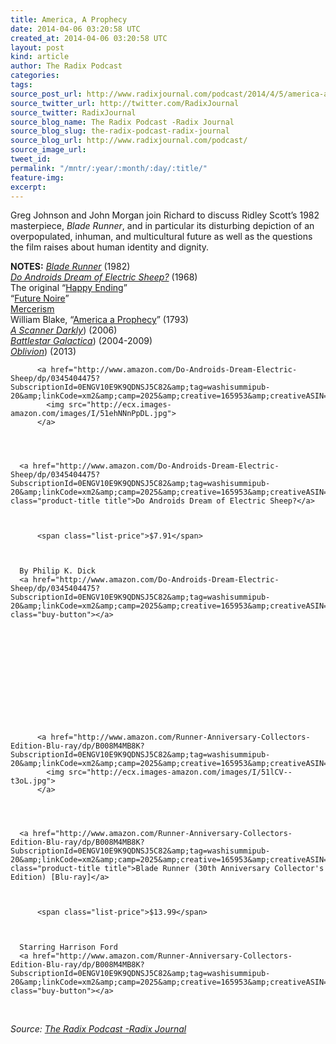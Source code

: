 ```yaml
---
title: America, A Prophecy
date: 2014-04-06 03:20:58 UTC
created_at: 2014-04-06 03:20:58 UTC
layout: post
kind: article
author: The Radix Podcast
categories: 
tags: 
source_post_url: http://www.radixjournal.com/podcast/2014/4/5/america-a-prophecy
source_twitter_url: http://twitter.com/RadixJournal
source_twitter: RadixJournal
source_blog_name: The Radix Podcast -Radix Journal
source_blog_slug: the-radix-podcast-radix-journal
source_blog_url: http://www.radixjournal.com/podcast/
source_image_url: 
tweet_id: 
permalink: "/mntr/:year/:month/:day/:title/"
feature-img: 
excerpt: 
---
```

<p>Greg Johnson and John Morgan join Richard to discuss Ridley Scott’s 1982 masterpiece, <em>Blade Runner</em>, and in particular its disturbing depiction of an overpopulated, inhuman, and multicultural future as well as the questions the film raises about human identity and dignity.      </p>

<p><strong>NOTES:</strong> 
<a href="http://en.wikipedia.org/wiki/Blade_Runner"><em>Blade Runner</em></a> (1982) <br>
<a href="http://en.wikipedia.org/wiki/Do_Androids_Dream_of_Electric_Sheep%3F"><em>Do Androids Dream of Electric Sheep?</em></a> (1968) <br>
The original “<a href="https://www.youtube.com/watch?v=4fCeH-WnJYM">Happy Ending</a>” <br>
“<a href="http://en.wikipedia.org/wiki/Tech_noir">Future Noire</a>” <br>
<a href="http://en.wikipedia.org/wiki/Mercerism#Overview">Mercerism</a> <br>
William Blake, “<a href="William%20Blake">America a Prophecy</a>” (1793) <br>
<a href="http://en.wikipedia.org/wiki/A_Scanner_Darkly_(film"><em>A Scanner Darkly</em></a>) (2006) <br>
<a href="http://en.wikipedia.org/wiki/Battlestar_Galactica_(2004_TV_series"><em>Battlestar Galactica</em></a>) (2004-2009) <br>
<a href="http://en.wikipedia.org/wiki/Oblivion_(2013_film"><em>Oblivion</em></a>) (2013)  </p>







  

    
        
          <a href="http://www.amazon.com/Do-Androids-Dream-Electric-Sheep/dp/0345404475?SubscriptionId=0ENGV10E9K9QDNSJ5C82&amp;tag=washisummipub-20&amp;linkCode=xm2&amp;camp=2025&amp;creative=165953&amp;creativeASIN=0345404475">
            <img src="http://ecx.images-amazon.com/images/I/51ehNNnPpDL.jpg">
          </a>
        
    

    
      <a href="http://www.amazon.com/Do-Androids-Dream-Electric-Sheep/dp/0345404475?SubscriptionId=0ENGV10E9K9QDNSJ5C82&amp;tag=washisummipub-20&amp;linkCode=xm2&amp;camp=2025&amp;creative=165953&amp;creativeASIN=0345404475" class="product-title title">Do Androids Dream of Electric Sheep?</a>
       
        
          
          <span class="list-price">$7.91</span>
          
        
      
      By Philip K. Dick
      <a href="http://www.amazon.com/Do-Androids-Dream-Electric-Sheep/dp/0345404475?SubscriptionId=0ENGV10E9K9QDNSJ5C82&amp;tag=washisummipub-20&amp;linkCode=xm2&amp;camp=2025&amp;creative=165953&amp;creativeASIN=0345404475" class="buy-button"></a>

    

  





  

    
        
          <a href="http://www.amazon.com/Runner-Anniversary-Collectors-Edition-Blu-ray/dp/B008M4MB8K?SubscriptionId=0ENGV10E9K9QDNSJ5C82&amp;tag=washisummipub-20&amp;linkCode=xm2&amp;camp=2025&amp;creative=165953&amp;creativeASIN=B008M4MB8K">
            <img src="http://ecx.images-amazon.com/images/I/51lCV--t3oL.jpg">
          </a>
        
    

    
      <a href="http://www.amazon.com/Runner-Anniversary-Collectors-Edition-Blu-ray/dp/B008M4MB8K?SubscriptionId=0ENGV10E9K9QDNSJ5C82&amp;tag=washisummipub-20&amp;linkCode=xm2&amp;camp=2025&amp;creative=165953&amp;creativeASIN=B008M4MB8K" class="product-title title">Blade Runner (30th Anniversary Collector's Edition) [Blu-ray]</a>
       
        
          
          <span class="list-price">$13.99</span>
          
        
      
      Starring Harrison Ford
      <a href="http://www.amazon.com/Runner-Anniversary-Collectors-Edition-Blu-ray/dp/B008M4MB8K?SubscriptionId=0ENGV10E9K9QDNSJ5C82&amp;tag=washisummipub-20&amp;linkCode=xm2&amp;camp=2025&amp;creative=165953&amp;creativeASIN=B008M4MB8K" class="buy-button"></a>

    

  

 <div class="">
    <i>Source: <a href="http://www.radixjournal.com/podcast/">The Radix Podcast -Radix Journal</a></i>
</div>
